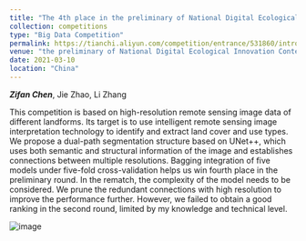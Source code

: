 ```yaml
---
title: "The 4th place in the preliminary of National Digital Ecological Innovation Contest - Intelligent Algorithm Contest (2021)"
collection: competitions
type: "Big Data Competition"
permalink: https://tianchi.aliyun.com/competition/entrance/531860/introduction
venue: "the preliminary of National Digital Ecological Innovation Contest - Intelligent Algorithm Contest (2021)"
date: 2021-03-10
location: "China"
---
```


***Zifan Chen***, Jie Zhao, Li Zhang

This competition is based on high-resolution remote sensing image data of different landforms. Its target is to use intelligent remote sensing image interpretation technology to identify and extract land cover and use types. We propose a dual-path segmentation structure based on UNet++, which uses both semantic and structural information of the image and establishes connections between multiple resolutions. Bagging integration of five models under five-fold cross-validation helps us win fourth place in the preliminary round. In the rematch, the complexity of the model needs to be considered. We prune the redundant connections with high resolution to improve the performance further. However, we failed to obtain a good ranking in the second round, limited by my knowledge and technical level.

![image](https://user-images.githubusercontent.com/24490441/158977123-09100329-8dd9-421b-abbe-b12dffaf80cc.png)
